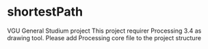 # shortestPath
VGU General Studium project
This project requirer Processing 3.4 as drawing tool. Please add Processing core file to the project structure
